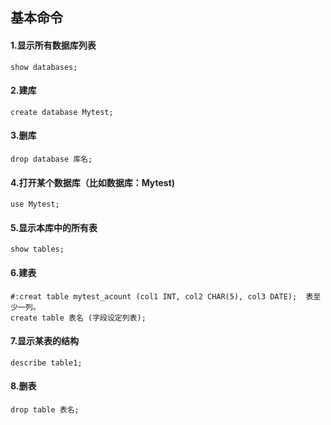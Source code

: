 
## 基本命令
#### 1.显示所有数据库列表
```
show databases;
```
#### 2.建库
```
create database Mytest;
```
#### 3.删库
```
drop database 库名;
```
#### 4.打开某个数据库（比如数据库：Mytest)
```
use Mytest;
```

#### 5.显示本库中的所有表
```
show tables;
```

#### 6.建表
```
#:creat table mytest_acount (col1 INT, col2 CHAR(5), col3 DATE);  表至少一列。
create table 表名 (字段设定列表);
```

#### 7.显示某表的结构
```
describe table1;
```

#### 8.删表
```
drop table 表名;
```


